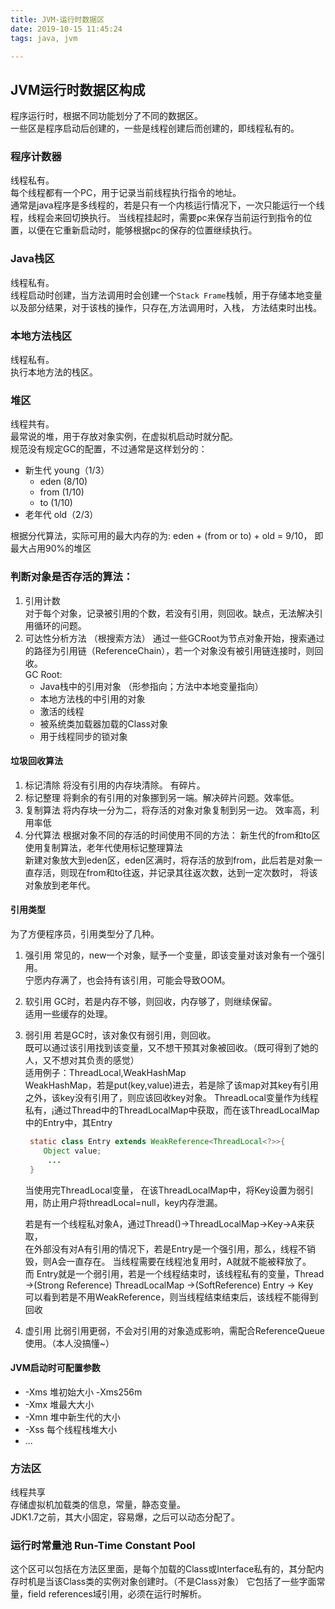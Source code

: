 ```yaml
---
title: JVM-运行时数据区
date: 2019-10-15 11:45:24
tags: java, jvm

---
```


## JVM运行时数据区构成

程序运行时，根据不同功能划分了不同的数据区。  
一些区是程序启动后创建的，一些是线程创建后而创建的，即线程私有的。  

### 程序计数器 

线程私有。  
每个线程都有一个PC，用于记录当前线程执行指令的地址。  
通常是java程序是多线程的，若是只有一个内核运行情况下，一次只能运行一个线程，线程会来回切换执行。
当线程挂起时，需要pc来保存当前运行到指令的位置，以便在它重新启动时，能够根据pc的保存的位置继续执行。  

### Java栈区

线程私有。  
线程启动时创建，当方法调用时会创建一个`Stack Frame`栈帧，用于存储本地变量以及部分结果，对于该栈的操作，只存在,方法调用时，入栈，
方法结束时出栈。  

### 本地方法栈区

线程私有。  
执行本地方法的栈区。


### 堆区  

线程共有。  
最常说的堆，用于存放对象实例，在虚拟机启动时就分配。   
规范没有规定GC的配置，不过通常是这样划分的：  
* 新生代 young（1/3）
    * eden (8/10)
    * from  (1/10)
    * to    (1/10)
* 老年代 old（2/3）

根据分代算法，实际可用的最大内存的为: eden + (from or to) + old = 9/10， 即最大占用90%的堆区  

### 判断对象是否存活的算法：  
1. 引用计数  
    对于每个对象，记录被引用的个数，若没有引用，则回收。缺点，无法解决引用循环的问题。
2. 可达性分析方法 （根搜索方法）
    通过一些GCRoot为节点对象开始，搜索通过的路径为引用链（ReferenceChain），若一个对象没有被引用链连接时，则回收。  
    GC Root:  
    * Java栈中的引用对象 （形参指向；方法中本地变量指向）
    * 本地方法栈的中引用的对象
    * 激活的线程
    * 被系统类加载器加载的Class对象
    * 用于线程同步的锁对象
    
#### 垃圾回收算法
1. 标记清除
    将没有引用的内存块清除。 有碎片。
2. 标记整理
    将剩余的有引用的对象挪到另一端。解决碎片问题。效率低。
3. 复制算法
    将内存块一分为二，将存活的对象对象复制到另一边。 效率高，利用率低
4. 分代算法
    根据对象不同的存活的时间使用不同的方法：
    新生代的from和to区使用复制算法，老年代使用标记整理算法   
    新建对象放大到eden区，eden区满时，将存活的放到from，此后若是对象一直存活，则现在from和to往返，并记录其往返次数，达到一定次数时，
    将该对象放到老年代。
#### 引用类型
为了方便程序员，引用类型分了几种。
1. 强引用
   常见的，new一个对象，赋予一个变量，即该变量对该对象有一个强引用。   
   宁愿内存满了，也会持有该引用，可能会导致OOM。
2. 软引用 
   GC时，若是内存不够，则回收，内存够了，则继续保留。  
   适用一些缓存的处理。  
3. 弱引用
   若是GC时，该对象仅有弱引用，则回收。  
   既可以通过该引用找到该变量，又不想干预其对象被回收。（既可得到了她的人，又不想对其负责的感觉）  
   适用例子：ThreadLocal,WeakHashMap  
   WeakHashMap，若是put(key,value)进去，若是除了该map对其key有引用之外，该key没有引用了，则应该回收key对象。
   ThreadLocal变量作为线程私有，¡通过Thread中的ThreadLocalMap中获取，而在该ThreadLocalMap中的Entry中，其Entry
   ```java
    static class Entry extends WeakReference<ThreadLocal<?>>{   
       Object value;   
        ...
    }
   ```
    当使用完ThreadLocal变量，
    在该ThreadLocalMap中，将Key设置为弱引用，防止用户将threadLocal=null，key内存泄漏。  
   
    若是有一个线程私对象A，通过Thread()->ThreadLocalMap->Key->A来获取，  
    在外部没有对A有引用的情况下，若是Entry是一个强引用，那么，线程不销毁，则A会一直存在。
    当线程需要在线程池复用时，A就就不能被释放了。  
    而
    Entry就是一个弱引用，若是一个线程结束时，该线程私有的变量，Thread  ->(Strong Reference) ThreadLocalMap ->(SoftReference) Entry -> Key  
    可以看到若是不用WeakReference，则当线程结束结束后，该线程不能得到回收

4. 虚引用
   比弱引用更弱，不会对引用的对象造成影响，需配合ReferenceQueue使用。（本人没搞懂~）

    
#### JVM启动时可配置参数
* -Xms 堆初始大小 -Xms256m
* -Xmx 堆最大大小
* -Xmn 堆中新生代的大小 
* -Xss 每个线程栈堆大小
* ... 

### 方法区  

线程共享   
存储虚拟机加载类的信息，常量，静态变量。  
JDK1.7之前，其大小固定，容易爆，之后可以动态分配了。

### 运行时常量池 Run-Time Constant Pool

这个区可以包括在方法区里面，是每个加载的Class或Interface私有的，其分配内存时机是当该Class类的实例对象创建时。（不是Class对象）
它包括了一些字面常量，field references域引用，必须在运行时解析。 